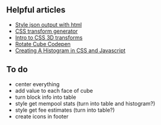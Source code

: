 ## Helpful articles
- [Style json output with html](https://stackoverflow.com/questions/16862627/json-stringify-output-to-div-in-pretty-print-way)
- [CSS transform generator](https://www.cssportal.com/css-3d-transform-generator/)
- [Intro to CSS 3D transforms](https://3dtransforms.desandro.com/)
- [Rotate Cube Codepen](https://codepen.io/desandro/pen/KRWjzm?editors=1010)
- [Creating A Histogram in CSS and Javascript](https://www.xul.fr/en/css/bar-chart.php)

## To do
- center everything
- add value to each face of cube
- turn block info into table
- style get mempool stats (turn into table and histogram?)
- style get fee estimates (turn into table?)
- create icons in footer